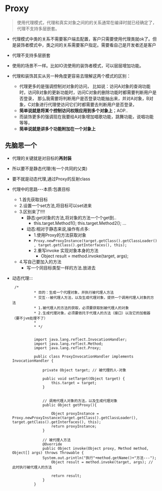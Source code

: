 # Proxy
> 使用代理模式，代理和真实对象之间的的关系通常在编译时就已经确定了，代理不支持多层嵌套。
> 

- 代理模式中类的关系不需要客户端去配置，客户只需要使用代理类就ok了。但是装饰者模式中，类之间的关系需要客户指定。需要看自己是开发者还是客户
- 代理不支持多层嵌套
- 使用的场景不一样。比如IO流使用的装饰者模式，可以层层增加功能。

- 代理和装饰其实从另一种角度更容易去理解这两个模式的区别：
  - 代理更多的是强调控制对对象的访问，
    比如说：访问A对象的查询功能时，访问B对象的更新功能时，访问C对象的删除功能时都需要判断用户是否登录，
    那么我需要将判断用户是否登录功能抽出来，并对A对象，B对象，C对象进行代理使访问它们时都需要去判断用户是否登录，
  - **简单说就是将某个控制访问权限应用到多个对象上**；AOP..
  - 而装饰更多的强调现在我要给A对象增加唱歌功能，跳舞功能，说唱功能等等，
  - **简单说就是讲多个功能附加在一个对象上**





## 先脑思一个
- 代理的关键就是对目标的**再封装**
- 所以要不是静态代理(有一个共同的父类)
- 要不就是动态代理,通过Proxy的反射class

- 代理中的思路---本质:包裹目标
    - 1.首先获取目标
    - 2.设置一个set方法,将目标可以set进来 
    - 3.区别来了!!!!
        - 静态:get对象的方法,将对象的方法一个个get到..
            - this.target.Method1(); this.target.Method2(); ...
        - 动态:相对于静态来说,操作有点多:
            - 1.使用Proxy的方法获取对象
             - `Proxy.newProxyInstance(target.getClass().getClassLoader(), target.getClass().getInterfaces(), this);`
            - 2.重写invoke 实现对象本身的方法
              - Object result = method.invoke(target, args);
    - 4.写自己要加入的方法
        - 写一个同目标类型一样的方法.放进去




- 动态代理:::
    
    ```
     /*
              * 目的：生成一个代理对象，并执行被代理人方法
              * 交互--被代理人方法，以及生成代理对象，提供一个调用代理人对象的方法
              * 1.被代理人的方法的获取，必须要获取到被代理人的对象
              * 2.生成代理对象，必须要依托于代理人的方法（接口）以及它的加载器（要不jvm处理不了）
              *
              * */
        
              
              import java.lang.reflect.InvocationHandler;
              import java.lang.reflect.Method;
              import java.lang.reflect.Proxy;
              
              public class ProxyInvocationHandler implements InvocationHandler {
              
                  private Object target; // 被代理的人-对象
              
                  public void setTarget(Object target) {
                      this.target = target;
                  }
              
              
                  // 调用代理人对象的方法，以及生成代理对象
                  public Object getProxy(){
              
                      Object proxyInstance = Proxy.newProxyInstance(target.getClass().getClassLoader(), target.getClass().getInterfaces(), this);
                      return proxyInstance;
                  }
              
                  // 被代理人方法
                  @Override
                  public Object invoke(Object proxy, Method method, Object[] args) throws Throwable {
                  System.out.println("执行"+method.getName()+"方法---");
                      Object result = method.invoke(target, args); // 此时执行被代理人的方法
              
                      return result;
                  }
              }
        
    
    
    
    
    
    
    ```





